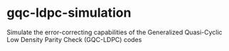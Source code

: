 # gqc-ldpc-simulation
Simulate the error-correcting capabilities of the Generalized Quasi-Cyclic Low Density Parity Check (GQC-LDPC) codes

